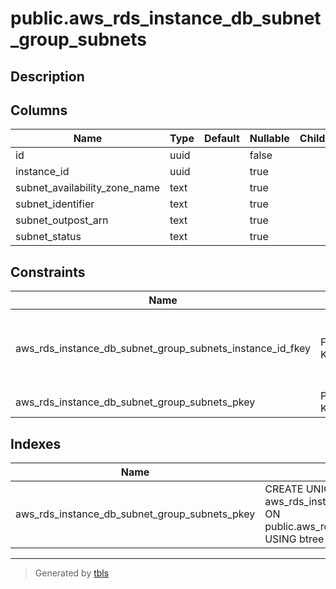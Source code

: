 # public.aws_rds_instance_db_subnet_group_subnets

## Description

## Columns

| Name | Type | Default | Nullable | Children | Parents | Comment |
| ---- | ---- | ------- | -------- | -------- | ------- | ------- |
| id | uuid |  | false |  |  |  |
| instance_id | uuid |  | true |  | [public.aws_rds_instances](public.aws_rds_instances.md) |  |
| subnet_availability_zone_name | text |  | true |  |  |  |
| subnet_identifier | text |  | true |  |  |  |
| subnet_outpost_arn | text |  | true |  |  |  |
| subnet_status | text |  | true |  |  |  |

## Constraints

| Name | Type | Definition |
| ---- | ---- | ---------- |
| aws_rds_instance_db_subnet_group_subnets_instance_id_fkey | FOREIGN KEY | FOREIGN KEY (instance_id) REFERENCES aws_rds_instances(id) ON DELETE CASCADE |
| aws_rds_instance_db_subnet_group_subnets_pkey | PRIMARY KEY | PRIMARY KEY (id) |

## Indexes

| Name | Definition |
| ---- | ---------- |
| aws_rds_instance_db_subnet_group_subnets_pkey | CREATE UNIQUE INDEX aws_rds_instance_db_subnet_group_subnets_pkey ON public.aws_rds_instance_db_subnet_group_subnets USING btree (id) |

---

> Generated by [tbls](https://github.com/k1LoW/tbls)
